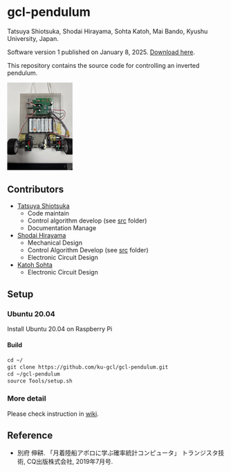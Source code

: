# gcl-pendulum
Tatsuya Shiotsuka, Shodai Hirayama, Sohta Katoh, Mai Bando, Kyushu University, Japan. 

Software version 1 published on January 8, 2025. [Download here](https://github.com/ku-gcl/gcl-pendulum/releases/tag/ver1).

This repository contains the source code for controlling an inverted pendulum.

 <img src="document/figure/pendulum.jpg" width="30%" />

<!--![pendulum](document/figure/pendulum.jpg)-->

## Contributors
- [Tatsuya Shiotsuka](https://github.com/SHIO777)
  - Code maintain
  - Control algorithm develop (see [src](src/) folder)
  - Documentation Manage
- [Shodai Hirayama](https://github.com/sho-da)
  - Mechanical Design
  - Control Algorithm Develop (see [src](src/) folder)
  - Electronic Circuit Design
- [Katoh Sohta](https://github.com/KATOHSOHTA)
  - Electronic Circuit Design



## Setup
### Ubuntu 20.04
Install Ubuntu 20.04 on Raspberry Pi

#### Build

```
cd ~/
git clone https://github.com/ku-gcl/gcl-pendulum.git
cd ~/gcl-pendulum
source Tools/setup.sh
```

### More detail
Please check instruction in [wiki](https://github.com/ku-gcl/gcl-pendulum/wiki).

## Reference
- 別府 伸耕. 「月着陸船アポロに学ぶ確率統計コンピュータ」 トランジスタ技術, CQ出版株式会社, 2019年7月号.
